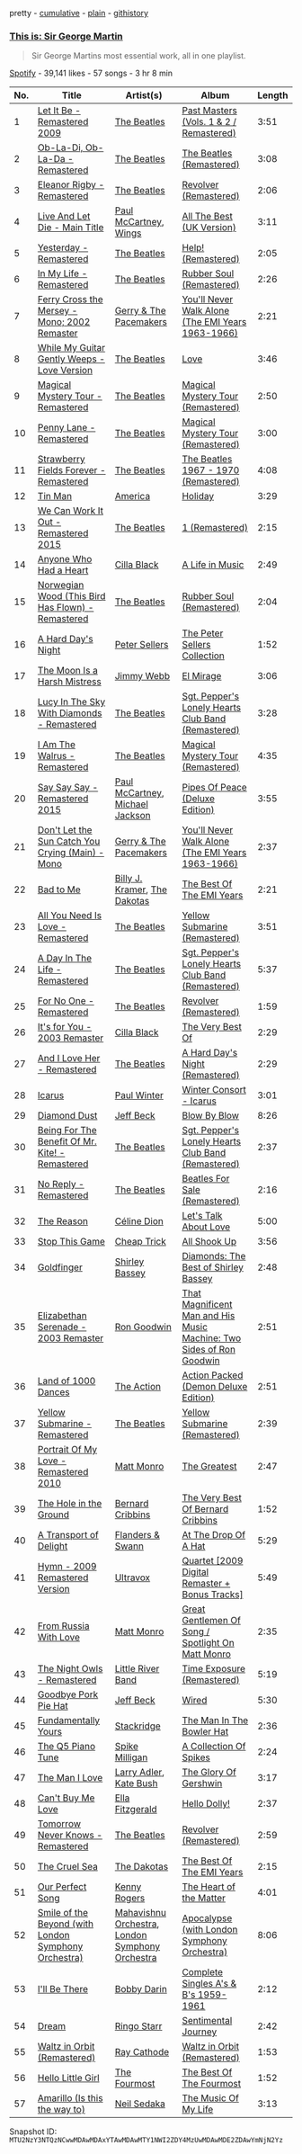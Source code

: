 pretty - [cumulative](/playlists/cumulative/37i9dQZF1DX5CrSNP0mzoZ.md) - [plain](/playlists/plain/37i9dQZF1DX5CrSNP0mzoZ) - [githistory](https://github.githistory.xyz/mackorone/spotify-playlist-archive/blob/main/playlists/plain/37i9dQZF1DX5CrSNP0mzoZ)

### [This is: Sir George Martin](https://open.spotify.com/playlist/37i9dQZF1DX5CrSNP0mzoZ)

> Sir George Martins most essential work, all in one playlist.

[Spotify](https://open.spotify.com/user/spotify) - 39,141 likes - 57 songs - 3 hr 8 min

| No. | Title | Artist(s) | Album | Length |
|---|---|---|---|---|
| 1 | [Let It Be \- Remastered 2009](https://open.spotify.com/track/1IfolkSpgWO3FpzQo0J96I) | [The Beatles](https://open.spotify.com/artist/3WrFJ7ztbogyGnTHbHJFl2) | [Past Masters \(Vols\. 1 & 2 / Remastered\)](https://open.spotify.com/album/3GmCXW10kLxmZrEY0JpRlw) | 3:51 |
| 2 | [Ob\-La\-Di, Ob\-La\-Da \- Remastered](https://open.spotify.com/track/3fuEJBCK3kWnJHFTODR4cb) | [The Beatles](https://open.spotify.com/artist/3WrFJ7ztbogyGnTHbHJFl2) | [The Beatles \(Remastered\)](https://open.spotify.com/album/03Qh833fEdVT30Pfs93ea6) | 3:08 |
| 3 | [Eleanor Rigby \- Remastered](https://open.spotify.com/track/77f3aNeabAbOaSB32Sd5QE) | [The Beatles](https://open.spotify.com/artist/3WrFJ7ztbogyGnTHbHJFl2) | [Revolver \(Remastered\)](https://open.spotify.com/album/0PYyrqs9NXtxPhf0CZkq2L) | 2:06 |
| 4 | [Live And Let Die \- Main Title](https://open.spotify.com/track/0H06kL0mNCE9eSA2mRERBM) | [Paul McCartney](https://open.spotify.com/artist/4STHEaNw4mPZ2tzheohgXB), [Wings](https://open.spotify.com/artist/3sFhA6G1N0gG1pszb6kk1m) | [All The Best \(UK Version\)](https://open.spotify.com/album/5KmV008tb0n0xusPf75Kd7) | 3:11 |
| 5 | [Yesterday \- Remastered](https://open.spotify.com/track/1e0hllQ23AG0QGFgezgLOq) | [The Beatles](https://open.spotify.com/artist/3WrFJ7ztbogyGnTHbHJFl2) | [Help! \(Remastered\)](https://open.spotify.com/album/19K3IHYeVkUTjcBHGfbCOi) | 2:05 |
| 6 | [In My Life \- Remastered](https://open.spotify.com/track/5QqdvVeYLL1xvZ1ndUjxnO) | [The Beatles](https://open.spotify.com/artist/3WrFJ7ztbogyGnTHbHJFl2) | [Rubber Soul \(Remastered\)](https://open.spotify.com/album/3OdI6e43crvyAHhaqpxSyz) | 2:26 |
| 7 | [Ferry Cross the Mersey \- Mono; 2002 Remaster](https://open.spotify.com/track/4aSw1QJIMwYSoDEgzgdCJL) | [Gerry & The Pacemakers](https://open.spotify.com/artist/3UmBeGyNwr4iDWi1vTxWi8) | [You'll Never Walk Alone \(The EMI Years 1963\-1966\)](https://open.spotify.com/album/2xjQOixp5YLkhVDcAh8MY0) | 2:21 |
| 8 | [While My Guitar Gently Weeps \- Love Version](https://open.spotify.com/track/24L124Voe4h0SeCQjqi5A6) | [The Beatles](https://open.spotify.com/artist/3WrFJ7ztbogyGnTHbHJFl2) | [Love](https://open.spotify.com/album/6UzKCIHISItTmCd9vRdr44) | 3:46 |
| 9 | [Magical Mystery Tour \- Remastered](https://open.spotify.com/track/7GeZEzG1QEjqRzuWVlrBFt) | [The Beatles](https://open.spotify.com/artist/3WrFJ7ztbogyGnTHbHJFl2) | [Magical Mystery Tour \(Remastered\)](https://open.spotify.com/album/6P9yO0ukhOx3dvmhGKeYoC) | 2:50 |
| 10 | [Penny Lane \- Remastered](https://open.spotify.com/track/5RStjc42UAYI2NMY3cYpgz) | [The Beatles](https://open.spotify.com/artist/3WrFJ7ztbogyGnTHbHJFl2) | [Magical Mystery Tour \(Remastered\)](https://open.spotify.com/album/6P9yO0ukhOx3dvmhGKeYoC) | 3:00 |
| 11 | [Strawberry Fields Forever \- Remastered](https://open.spotify.com/track/0m0lCaz6HZyNx1oOrrzxWE) | [The Beatles](https://open.spotify.com/artist/3WrFJ7ztbogyGnTHbHJFl2) | [The Beatles 1967 \- 1970 \(Remastered\)](https://open.spotify.com/album/5UtlwR5GMEM3XrF8GdzMmB) | 4:08 |
| 12 | [Tin Man](https://open.spotify.com/track/4uTTd2SlalZoG0zVgI63kH) | [America](https://open.spotify.com/artist/35U9lQaRWSQISxQAB94Meo) | [Holiday](https://open.spotify.com/album/4jOItHaJyNyXJxz8toGytx) | 3:29 |
| 13 | [We Can Work It Out \- Remastered 2015](https://open.spotify.com/track/0Lckblu9CJUXOeMV0XY3b9) | [The Beatles](https://open.spotify.com/artist/3WrFJ7ztbogyGnTHbHJFl2) | [1 \(Remastered\)](https://open.spotify.com/album/5ju5Ouzan3QwXqQt1Tihbh) | 2:15 |
| 14 | [Anyone Who Had a Heart](https://open.spotify.com/track/489tGcXCaz5lzZ2JZY9KI4) | [Cilla Black](https://open.spotify.com/artist/3bCvHtuIXWXPbCMdSYudmZ) | [A Life in Music](https://open.spotify.com/album/5fvxfvfI8jQQMoSp0OBRQZ) | 2:49 |
| 15 | [Norwegian Wood \(This Bird Has Flown\) \- Remastered](https://open.spotify.com/track/4DE42oDol0KHxympBsaiYu) | [The Beatles](https://open.spotify.com/artist/3WrFJ7ztbogyGnTHbHJFl2) | [Rubber Soul \(Remastered\)](https://open.spotify.com/album/3OdI6e43crvyAHhaqpxSyz) | 2:04 |
| 16 | [A Hard Day's Night](https://open.spotify.com/track/1ZmFu9kYqb0xduu4UGy7ss) | [Peter Sellers](https://open.spotify.com/artist/6GMbArtEhQvuBq8zXXDo2X) | [The Peter Sellers Collection](https://open.spotify.com/album/6o40DHF7DIUVY8aehD4o9s) | 1:52 |
| 17 | [The Moon Is a Harsh Mistress](https://open.spotify.com/track/5IpDWVUwee3IIGmtkKYsLg) | [Jimmy Webb](https://open.spotify.com/artist/0YJUdunUDA1pTDxJ8AJlyB) | [El Mirage](https://open.spotify.com/album/4CyzFJiQcpwPXle8STeAdv) | 3:06 |
| 18 | [Lucy In The Sky With Diamonds \- Remastered](https://open.spotify.com/track/3FCnUhO6ao6hFRgCLPkSUE) | [The Beatles](https://open.spotify.com/artist/3WrFJ7ztbogyGnTHbHJFl2) | [Sgt\. Pepper's Lonely Hearts Club Band \(Remastered\)](https://open.spotify.com/album/1PULmKbHeOqlkIwcDMNwD4) | 3:28 |
| 19 | [I Am The Walrus \- Remastered](https://open.spotify.com/track/4qmvOVUt7U8szKXspAoLVy) | [The Beatles](https://open.spotify.com/artist/3WrFJ7ztbogyGnTHbHJFl2) | [Magical Mystery Tour \(Remastered\)](https://open.spotify.com/album/6P9yO0ukhOx3dvmhGKeYoC) | 4:35 |
| 20 | [Say Say Say \- Remastered 2015](https://open.spotify.com/track/1fmSHJcPDsLYo6sW423k8B) | [Paul McCartney](https://open.spotify.com/artist/4STHEaNw4mPZ2tzheohgXB), [Michael Jackson](https://open.spotify.com/artist/3fMbdgg4jU18AjLCKBhRSm) | [Pipes Of Peace \(Deluxe Edition\)](https://open.spotify.com/album/31tA3pdbeijTQiJPLt69TJ) | 3:55 |
| 21 | [Don't Let the Sun Catch You Crying \(Main\) \- Mono](https://open.spotify.com/track/0ZMMtH875IR2TfkyC4PolD) | [Gerry & The Pacemakers](https://open.spotify.com/artist/3UmBeGyNwr4iDWi1vTxWi8) | [You'll Never Walk Alone \(The EMI Years 1963\-1966\)](https://open.spotify.com/album/2xjQOixp5YLkhVDcAh8MY0) | 2:37 |
| 22 | [Bad to Me](https://open.spotify.com/track/6N4l8kzKkG6BunFlg28EFX) | [Billy J\. Kramer](https://open.spotify.com/artist/3qL4moFMePG5zA87tLcCOM), [The Dakotas](https://open.spotify.com/artist/3f121mss4A4LwR25ErGzP0) | [The Best Of The EMI Years](https://open.spotify.com/album/3stxu2x6RDJv3kQHSkdsMe) | 2:21 |
| 23 | [All You Need Is Love \- Remastered](https://open.spotify.com/track/2u8yti7fZtXMbwqex7M0DZ) | [The Beatles](https://open.spotify.com/artist/3WrFJ7ztbogyGnTHbHJFl2) | [Yellow Submarine \(Remastered\)](https://open.spotify.com/album/47bcKzmKgmMPHXNVOWpLiu) | 3:51 |
| 24 | [A Day In The Life \- Remastered](https://open.spotify.com/track/3ZFBeIyP41HhnALjxWy1pR) | [The Beatles](https://open.spotify.com/artist/3WrFJ7ztbogyGnTHbHJFl2) | [Sgt\. Pepper's Lonely Hearts Club Band \(Remastered\)](https://open.spotify.com/album/1PULmKbHeOqlkIwcDMNwD4) | 5:37 |
| 25 | [For No One \- Remastered](https://open.spotify.com/track/19aATlcb67bbIdjcMA0rOa) | [The Beatles](https://open.spotify.com/artist/3WrFJ7ztbogyGnTHbHJFl2) | [Revolver \(Remastered\)](https://open.spotify.com/album/0PYyrqs9NXtxPhf0CZkq2L) | 1:59 |
| 26 | [It's for You \- 2003 Remaster](https://open.spotify.com/track/5V2MYgqA3SMcDyZ1f6toFB) | [Cilla Black](https://open.spotify.com/artist/3bCvHtuIXWXPbCMdSYudmZ) | [The Very Best Of](https://open.spotify.com/album/2yTmZK8Sr5F04IqcQqt6wf) | 2:29 |
| 27 | [And I Love Her \- Remastered](https://open.spotify.com/track/6mZGglJLWfy0HxbVL8i9BL) | [The Beatles](https://open.spotify.com/artist/3WrFJ7ztbogyGnTHbHJFl2) | [A Hard Day's Night \(Remastered\)](https://open.spotify.com/album/71Mwd9tntFQYUk4k2DwA0D) | 2:29 |
| 28 | [Icarus](https://open.spotify.com/track/6At2I2Dkw4674fN3j9lk2H) | [Paul Winter](https://open.spotify.com/artist/4ZmNj7bRSU3YCtH0oaJSef) | [Winter Consort \- Icarus](https://open.spotify.com/album/3ai9oPSCANfEF2UBUWLEC9) | 3:01 |
| 29 | [Diamond Dust](https://open.spotify.com/track/4SiR06uFb6GLKJ4MJ11HCN) | [Jeff Beck](https://open.spotify.com/artist/0AD4odMWVQ2wUSlgxOB5Rl) | [Blow By Blow](https://open.spotify.com/album/6fhTDVBs7qeoP3254hMu6u) | 8:26 |
| 30 | [Being For The Benefit Of Mr\. Kite! \- Remastered](https://open.spotify.com/track/59pHZGDsoullvuO7LUQmpA) | [The Beatles](https://open.spotify.com/artist/3WrFJ7ztbogyGnTHbHJFl2) | [Sgt\. Pepper's Lonely Hearts Club Band \(Remastered\)](https://open.spotify.com/album/1PULmKbHeOqlkIwcDMNwD4) | 2:37 |
| 31 | [No Reply \- Remastered](https://open.spotify.com/track/009oOX7tpCPLzRL9AFiBS8) | [The Beatles](https://open.spotify.com/artist/3WrFJ7ztbogyGnTHbHJFl2) | [Beatles For Sale \(Remastered\)](https://open.spotify.com/album/7BgGBZndAvDlKOcwe5rscZ) | 2:16 |
| 32 | [The Reason](https://open.spotify.com/track/3inE3OuFU025A2oNM8FCRz) | [Céline Dion](https://open.spotify.com/artist/4S9EykWXhStSc15wEx8QFK) | [Let's Talk About Love](https://open.spotify.com/album/3SwxRkHbAarf3wWlInRTzA) | 5:00 |
| 33 | [Stop This Game](https://open.spotify.com/track/4NHySrRExaC4eEIBWPp2Th) | [Cheap Trick](https://open.spotify.com/artist/1LB8qB5BPb3MHQrfkvifXU) | [All Shook Up](https://open.spotify.com/album/2JkIfhkMA6uL1YENZC5qe2) | 3:56 |
| 34 | [Goldfinger](https://open.spotify.com/track/7r0EUONfPUZ8SD1vu4ro27) | [Shirley Bassey](https://open.spotify.com/artist/090VebphoycdEyH165iMqc) | [Diamonds: The Best of Shirley Bassey](https://open.spotify.com/album/47CseYTjSFPkxo9SDFQoot) | 2:48 |
| 35 | [Elizabethan Serenade \- 2003 Remaster](https://open.spotify.com/track/4SP8VsB3ogrtfGvJ0uDVYl) | [Ron Goodwin](https://open.spotify.com/artist/6LAuSqJCRCwwtITrlfHg41) | [That Magnificent Man and His Music Machine: Two Sides of Ron Goodwin](https://open.spotify.com/album/2Wjb03hpxFLhr61rxm9cSV) | 2:51 |
| 36 | [Land of 1000 Dances](https://open.spotify.com/track/5qbane93WYEPw2CwHVGplX) | [The Action](https://open.spotify.com/artist/2lsMbm0cnSilhA7gZq5d36) | [Action Packed \(Demon Deluxe Edition\)](https://open.spotify.com/album/5LTcQwAKl7TlAkJGbAlovW) | 2:51 |
| 37 | [Yellow Submarine \- Remastered](https://open.spotify.com/track/6NqtddM4j4X9dG75yOmy0S) | [The Beatles](https://open.spotify.com/artist/3WrFJ7ztbogyGnTHbHJFl2) | [Yellow Submarine \(Remastered\)](https://open.spotify.com/album/47bcKzmKgmMPHXNVOWpLiu) | 2:39 |
| 38 | [Portrait Of My Love \- Remastered 2010](https://open.spotify.com/track/1Kw5XTgnnU7myhvTqKvSkk) | [Matt Monro](https://open.spotify.com/artist/06kr5yNAM2rOf4DXemM8fl) | [The Greatest](https://open.spotify.com/album/3OhpyHsYqmoWhOPH79yS89) | 2:47 |
| 39 | [The Hole in the Ground](https://open.spotify.com/track/6jUfrV93ZxSX2HMrhtxiDj) | [Bernard Cribbins](https://open.spotify.com/artist/6XAyJtffF6kyT6wybicn1d) | [The Very Best Of Bernard Cribbins](https://open.spotify.com/album/5iirqi93BntABCA40wDlE9) | 1:52 |
| 40 | [A Transport of Delight](https://open.spotify.com/track/0GBMO4Mz5wiu3PuJ3eJOEp) | [Flanders & Swann](https://open.spotify.com/artist/4AR9DghWVyZK6ylUPb8mLI) | [At The Drop Of A Hat](https://open.spotify.com/album/2xN1OtJUxzzOdWL6JPmel5) | 5:29 |
| 41 | [Hymn \- 2009 Remastered Version](https://open.spotify.com/track/4734dl4LrfU8072eiuyhXB) | [Ultravox](https://open.spotify.com/artist/3iUjRVvYCsMfz7tuAQtBDI) | [Quartet \[2009 Digital Remaster + Bonus Tracks\]](https://open.spotify.com/album/7II8nfEUq6LhaH4Fmfthae) | 5:49 |
| 42 | [From Russia With Love](https://open.spotify.com/track/5BAHAfFiz8NbgTHf9MgleH) | [Matt Monro](https://open.spotify.com/artist/06kr5yNAM2rOf4DXemM8fl) | [Great Gentlemen Of Song / Spotlight On Matt Monro](https://open.spotify.com/album/37OQPuhA2crGPP7Yk3yIzR) | 2:35 |
| 43 | [The Night Owls \- Remastered](https://open.spotify.com/track/5L27knWQkVObPY0FbpyHvy) | [Little River Band](https://open.spotify.com/artist/6clbbhnIqpHnqxwtOWcilg) | [Time Exposure \(Remastered\)](https://open.spotify.com/album/76BubGTTioRfDDSyzPpnVM) | 5:19 |
| 44 | [Goodbye Pork Pie Hat](https://open.spotify.com/track/77wOpffkkQtZpdrvhPKbFq) | [Jeff Beck](https://open.spotify.com/artist/0AD4odMWVQ2wUSlgxOB5Rl) | [Wired](https://open.spotify.com/album/0vo9nZNFMaFASINLCzmzcU) | 5:30 |
| 45 | [Fundamentally Yours](https://open.spotify.com/track/2OqhYF740xzvmq6egLOWTX) | [Stackridge](https://open.spotify.com/artist/3ZxLjJocCVjyyKQLJH8eEa) | [The Man In The Bowler Hat](https://open.spotify.com/album/4nwi9eT0SClfzBOsVd4x44) | 2:36 |
| 46 | [The Q5 Piano Tune](https://open.spotify.com/track/0cSNUVGd2grDfJQk3PehQo) | [Spike Milligan](https://open.spotify.com/artist/59smYB2PiotsSFjH1cG3Bx) | [A Collection Of Spikes](https://open.spotify.com/album/4RUqzOXYLdYQN0gdYDV064) | 2:24 |
| 47 | [The Man I Love](https://open.spotify.com/track/4yEfoyPP9VAo9EoqiBKt0U) | [Larry Adler](https://open.spotify.com/artist/2unOlsDZw7xlml0FaLTaq4), [Kate Bush](https://open.spotify.com/artist/1aSxMhuvixZ8h9dK9jIDwL) | [The Glory Of Gershwin](https://open.spotify.com/album/6yRJjaCL309Socb2E13Il1) | 3:17 |
| 48 | [Can't Buy Me Love](https://open.spotify.com/track/4F974nlunrn6oHbPHDbSzv) | [Ella Fitzgerald](https://open.spotify.com/artist/5V0MlUE1Bft0mbLlND7FJz) | [Hello Dolly!](https://open.spotify.com/album/5exwDv6xhHMYTQjUrgdqnA) | 2:37 |
| 49 | [Tomorrow Never Knows \- Remastered](https://open.spotify.com/track/0agoaPIy92gPZ6zRhqXarE) | [The Beatles](https://open.spotify.com/artist/3WrFJ7ztbogyGnTHbHJFl2) | [Revolver \(Remastered\)](https://open.spotify.com/album/0PYyrqs9NXtxPhf0CZkq2L) | 2:59 |
| 50 | [The Cruel Sea](https://open.spotify.com/track/3bdP9mx8YjHmmxMe5qOqIt) | [The Dakotas](https://open.spotify.com/artist/3f121mss4A4LwR25ErGzP0) | [The Best Of The EMI Years](https://open.spotify.com/album/3stxu2x6RDJv3kQHSkdsMe) | 2:15 |
| 51 | [Our Perfect Song](https://open.spotify.com/track/40orsss6zK4LWeuI0dRWA2) | [Kenny Rogers](https://open.spotify.com/artist/4tw2Lmn9tTPUv7Gy7mVPI4) | [The Heart of the Matter](https://open.spotify.com/album/0vG2Vud16KqlnMvogjNk6p) | 4:01 |
| 52 | [Smile of the Beyond \(with London Symphony Orchestra\)](https://open.spotify.com/track/55RQ2dlpMjp9INyVEREDsJ) | [Mahavishnu Orchestra](https://open.spotify.com/artist/3Ao7NH7lRyQAeKQg2mlTcO), [London Symphony Orchestra](https://open.spotify.com/artist/5yxyJsFanEAuwSM5kOuZKc) | [Apocalypse \(with London Symphony Orchestra\)](https://open.spotify.com/album/2LYPJHnU2WC7RbHXvJxXZX) | 8:06 |
| 53 | [I'll Be There](https://open.spotify.com/track/5aVJ6vjo7QJm02M7mYXdWP) | [Bobby Darin](https://open.spotify.com/artist/0EodhzA6yW1bIdD5B4tcmJ) | [Complete Singles A's & B's 1959\-1961](https://open.spotify.com/album/1LUvEZnbnmdA5qnREjZaBz) | 2:12 |
| 54 | [Dream](https://open.spotify.com/track/3a8tM9yMzwJix0FZQapyIo) | [Ringo Starr](https://open.spotify.com/artist/6DbJi8AcN5ANdtvJcwBSw8) | [Sentimental Journey](https://open.spotify.com/album/4SWG8uJem9OC87ru1INFu6) | 2:42 |
| 55 | [Waltz in Orbit \(Remastered\)](https://open.spotify.com/track/69vDsyH2DH0kSFTEXc5aIz) | [Ray Cathode](https://open.spotify.com/artist/4Nh3NT4pSM3T8KNbxOPJmO) | [Waltz in Orbit \(Remastered\)](https://open.spotify.com/album/2HjY1CSzTRhz8l9ENIBh50) | 1:53 |
| 56 | [Hello Little Girl](https://open.spotify.com/track/32KC4OfjkSU8xdXO4T6pmq) | [The Fourmost](https://open.spotify.com/artist/6B90OW5Tz38W97TVB6stEm) | [The Best Of The Fourmost](https://open.spotify.com/album/4QpBxDBX4h9grCJ1tAIFZx) | 1:52 |
| 57 | [Amarillo \(Is this the way to\)](https://open.spotify.com/track/29uQZOM1imQM3dl1AObdd4) | [Neil Sedaka](https://open.spotify.com/artist/5N6GwJzOcOY5kv8p0NjhYL) | [The Music Of My Life](https://open.spotify.com/album/4uL5ONEQXnYLwX5lHrSHSS) | 3:13 |

Snapshot ID: `MTU2NzY3NTQzNCwwMDAwMDAxYTAwMDAwMTY1NWI2ZDY4MzUwMDAwMDE2ZDAwYmNjN2Yz`
